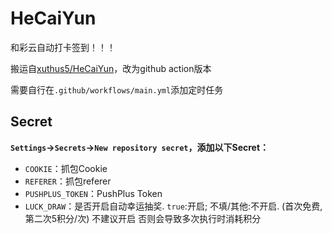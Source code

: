 # HeCaiYun

和彩云自动打卡签到！！！

搬运自[xuthus5/HeCaiYun](https://github.com/xuthus5/HeCaiYun)，改为github action版本

需要自行在`.github/workflows/main.yml`添加定时任务

## Secret

**`Settings`->`Secrets`->`New repository secret`，添加以下Secret：**
- `COOKIE`：抓包Cookie
- `REFERER`：抓包referer
- `PUSHPLUS_TOKEN`：PushPlus Token
- `LUCK_DRAW`：是否开启自动幸运抽奖. `true`:开启; 不填/其他:不开启. (首次免费, 第二次5积分/次) 不建议开启 否则会导致多次执行时消耗积分
